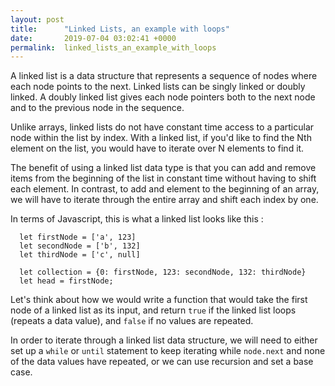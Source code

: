 ```yaml
---
layout: post
title:      "Linked Lists, an example with loops"
date:       2019-07-04 03:02:41 +0000
permalink:  linked_lists_an_example_with_loops
---
```



A linked list is a data structure that represents a sequence of nodes where each node points to the next. Linked lists can be singly linked or doubly linked. A doubly linked list gives each node pointers both to the next node and to the previous node in the sequence.

Unlike arrays, linked lists do not have constant time access to a particular node within the list by index. With a linked list, if you'd like to find the Nth element on the list, you would have to iterate over N elements to find it.

The benefit of using a linked list data type is that you can add and remove items from the beginning of the list in constant time without having to shift each element. In contrast, to add and element to the beginning of an array, we will have to iterate through the entire array and shift each index by one.

In terms of Javascript, this is what a linked list looks like this :
```
  let firstNode = ['a', 123]
  let secondNode = ['b', 132]
  let thirdNode = ['c', null]
 
  let collection = {0: firstNode, 123: secondNode, 132: thirdNode}
  let head = firstNode;
```

Let's think about how we would write  a function that would take the first node of a linked list as its input, and return `true` if the linked list loops (repeats a data value), and `false` if no values are repeated.

In order to iterate through a linked list data structure, we will need to either set up a `while` or `until` statement to keep iterating while `node.next` and none of the data values have repeated, or we can use recursion and set a base case.
